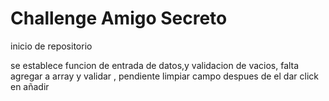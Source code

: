 <h1>Challenge Amigo Secreto</h1>
<p> inicio de repositorio</p>
<p>se establece funcion de entrada de datos,y validacion de vacios, falta agregar a array  y validar , pendiente limpiar campo despues de el dar click en añadir</p>
